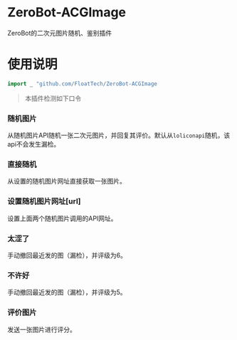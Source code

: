 # ZeroBot-ACGImage
ZeroBot的二次元图片随机、鉴别插件

# 使用说明

```go
import _ "github.com/FloatTech/ZeroBot-ACGImage
```
> 本插件检测如下口令
### 随机图片
从随机图片API随机一张二次元图片，并回复其评价。默认从`loliconapi`随机，该api不会发生漏检。

### 直接随机
从设置的随机图片网址直接获取一张图片。

### 设置随机图片网址[url]
设置上面两个随机图片调用的API网址。

### 太涩了
手动撤回最近发的图（漏检），并评级为6。

### 不许好
手动撤回最近发的图（漏检），并评级为5。

### 评价图片
发送一张图片进行评分。
